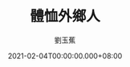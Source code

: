 ---
issue: 415
title: 體恤外鄉人
author: 劉玉蕉
language: 大埔
date: 2021-02-04T00:00:00.000+08:00
topic: 人文
difficulty: 2
wikidata: Q131449218
wikidata_link: https://www.wikidata.org/wiki/Q131449218
---